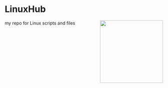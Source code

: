 # LinuxHub 
<img align='right' height=200 src='https://github.com/user-attachments/assets/a79b54d1-6545-49ff-8481-a5657df35831'>

my repo for Linux scripts and files

